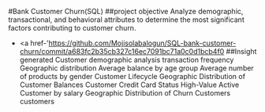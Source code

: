 #Bank Customer Churn(SQL) 
##project objective
Analyze demographic, transactional, and behavioral attributes to determine the most significant factors contributing to customer churn.
- <a href-'https://github.com/Mojisolabalogun/SQL-bank-customer-churn/commit/a683fc2b35cb327c16ec7091bc71a0c0d1bcb4f0
##Insight generated
	 Customer demographic analysis
	transaction frequency
	Geographic distribution
	Average balance by age group
 	Average number of products by gender
	Customer Lifecycle
	Geographic Distribution of Customer Balances
 	Customer Credit Card Status
 	High-Value Active Customer by salary
	Geographic Distribution of Churn Customers customers
